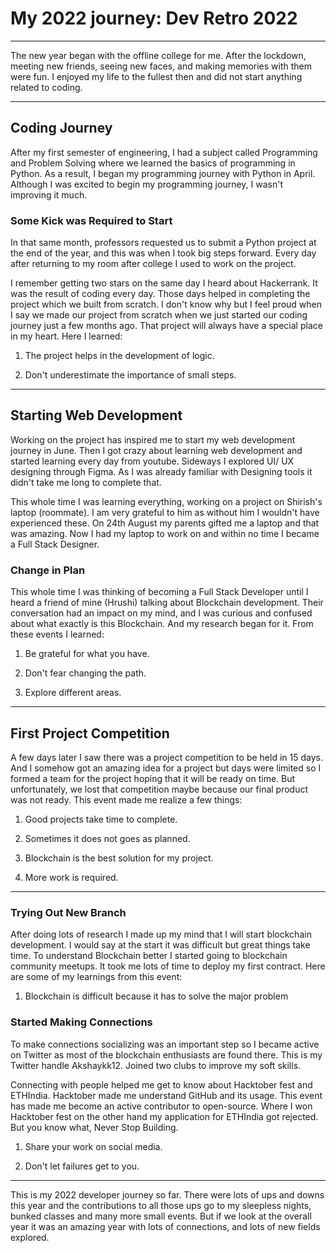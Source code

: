 # My 2022 journey: Dev Retro 2022

---

The new year began with the offline college for me. After the lockdown, meeting new friends, seeing new faces, and making memories with them were fun. I enjoyed my life to the fullest then and did not start anything related to coding.

---

## Coding Journey

After my first semester of engineering, I had a subject called Programming and Problem Solving where we learned the basics of programming in Python. As a result, I began my programming journey with Python in April. Although I was excited to begin my programming journey, I wasn't improving it much.

### Some Kick was Required to Start

In that same month, professors requested us to submit a Python project at the end of the year, and this was when I took big steps forward. Every day after returning to my room after college I used to work on the project.

I remember getting two stars on the same day I heard about Hackerrank. It was the result of coding every day. Those days helped in completing the project which we built from scratch. I don't know why but I feel proud when I say we made our project from scratch when we just started our coding journey just a few months ago. That project will always have a special place in my heart. Here I learned:

1. The project helps in the development of logic.
    
2. Don't underestimate the importance of small steps.
    

---

## Starting Web Development

Working on the project has inspired me to start my web development journey in June. Then I got crazy about learning web development and started learning every day from youtube. Sideways I explored UI/ UX designing through Figma. As I was already familiar with Designing tools it didn't take me long to complete that.

This whole time I was learning everything, working on a project on Shirish's laptop (roommate). I am very grateful to him as without him I wouldn't have experienced these. On 24th August my parents gifted me a laptop and that was amazing. Now I had my laptop to work on and within no time I became a Full Stack Designer.

### Change in Plan

This whole time I was thinking of becoming a Full Stack Developer until I heard a friend of mine (Hrushi) talking about Blockchain development. Their conversation had an impact on my mind, and I was curious and confused about what exactly is this Blockchain. And my research began for it. From these events I learned:

1. Be grateful for what you have.
    
2. Don't fear changing the path.
    
3. Explore different areas.
    

---

## First Project Competition

A few days later I saw there was a project competition to be held in 15 days. And I somehow got an amazing idea for a project but days were limited so I formed a team for the project hoping that it will be ready on time. But unfortunately, we lost that competition maybe because our final product was not ready. This event made me realize a few things:

1. Good projects take time to complete.
    
2. Sometimes it does not goes as planned.
    
3. Blockchain is the best solution for my project.
    
4. More work is required.
    

---

### Trying Out New Branch

After doing lots of research I made up my mind that I will start blockchain development. I would say at the start it was difficult but great things take time. To understand Blockchain better I started going to blockchain community meetups. It took me lots of time to deploy my first contract. Here are some of my learnings from this event:

1. Blockchain is difficult because it has to solve the major problem
    

### Started Making Connections

To make connections socializing was an important step so I became active on Twitter as most of the blockchain enthusiasts are found there. This is my Twitter handle Akshaykk12. Joined two clubs to improve my soft skills.

Connecting with people helped me get to know about Hacktober fest and ETHIndia. Hacktober made me understand GitHub and its usage. This event has made me become an active contributor to open-source. Where I won Hacktober fest on the other hand my application for ETHIndia got rejected. But you know what, Never Stop Building.

1. Share your work on social media.
    
2. Don't let failures get to you.
    

---

This is my 2022 developer journey so far. There were lots of ups and downs this year and the contributions to all those ups go to my sleepless nights, bunked classes and many more small events. But if we look at the overall year it was an amazing year with lots of connections, and lots of new fields explored.